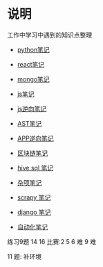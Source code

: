 



# 说明  
工作中学习中遇到的知识点整理

* [python笔记](./docs/python/python.md)

* [react笔记](./docs/web/react.md)

* [mongo笔记](./docs/other/mongo.md)

* [js笔记](./docs/web/JS.md)

* [js逆向笔记](./docs/reverse/JS.md)

* [AST笔记](./docs/reverse/AST.md)

* [APP逆向笔记](./docs/reverse/reverse.md)

* [区块链笔记](./docs/other/区块链相关知识)



* [hive sql 笔记](./docs/other/hive.md)

* [杂项笔记](./docs/other/other.md)

* [scrapy 笔记](./docs/python/scrapy.md)

* [django 笔记](./docs/python/django.md)

* [自动化笔记](./docs/python/auto.md)



练习9题 14 16
比赛:2 5 6 难 9 难 

11 题: 补环境





